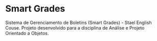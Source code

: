 # Smart Grades
Sistema de Gerenciamento de Boletins (Smart Grades) - Stael English Couse. Projeto desenvolvido para a disciplina de Análise e Projeto Orientado a Objetos.
